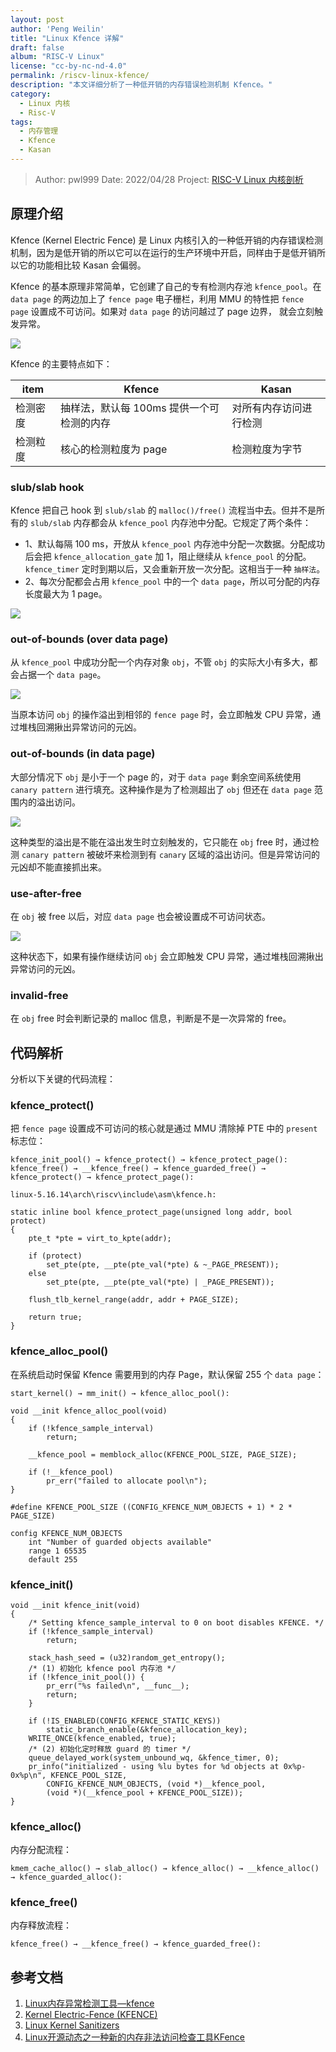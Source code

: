 ```yaml
---
layout: post
author: 'Peng Weilin'
title: "Linux Kfence 详解"
draft: false
album: "RISC-V Linux"
license: "cc-by-nc-nd-4.0"
permalink: /riscv-linux-kfence/
description: "本文详细分析了一种低开销的内存错误检测机制 Kfence。"
category:
  - Linux 内核
  - Risc-V
tags:
  - 内存管理
  - Kfence
  - Kasan
---
```


> Author:  pwl999
> Date:    2022/04/28
> Project: [RISC-V Linux 内核剖析](https://gitee.com/tinylab/riscv-linux)

## 原理介绍

Kfence (Kernel Electric Fence) 是 Linux 内核引入的一种低开销的内存错误检测机制，因为是低开销的所以它可以在运行的生产环境中开启，同样由于是低开销所以它的功能相比较 Kasan 会偏弱。

Kfence 的基本原理非常简单，它创建了自己的专有检测内存池 `kfence_pool`。在 `data page` 的两边加上了 `fence page` 电子栅栏，利用 MMU 的特性把 `fence page` 设置成不可访问。如果对 `data page` 的访问越过了 page 边界， 就会立刻触发异常。

![](/wp-content/uploads/2022/03/riscv-linux/images/kfence/kfence_pool.png)

Kfence 的主要特点如下：

| item     | Kfence                                    | Kasan                  |
| -------- | ----------------------------------------- | ---------------------- |
| 检测密度 | 抽样法，默认每 100ms 提供一个可检测的内存 | 对所有内存访问进行检测 |
| 检测粒度 | 核心的检测粒度为 page                     | 检测粒度为字节         |

### slub/slab hook

Kfence 把自己 hook 到 `slub/slab` 的 `malloc()/free()` 流程当中去。但并不是所有的 `slub/slab` 内存都会从 `kfence_pool` 内存池中分配。它规定了两个条件：

- 1、默认每隔 100 ms，开放从 `kfence_pool` 内存池中分配一次数据。分配成功后会把 `kfence_allocation_gate` 加 1，阻止继续从 `kfence_pool` 的分配。`kfence_timer` 定时到期以后，又会重新开放一次分配。这相当于一种 `抽样法`。
- 2、每次分配都会占用 `kfence_pool` 中的一个 `data page`，所以可分配的内存长度最大为 1 page。

![](/wp-content/uploads/2022/03/riscv-linux/images/kfence/kfence_slub_hook.png)

### out-of-bounds (over data page)

从 `kfence_pool` 中成功分配一个内存对象 `obj`，不管 `obj` 的实际大小有多大，都会占据一个 `data page`。

![](/wp-content/uploads/2022/03/riscv-linux/images/kfence/kfence_outbound_fence.png)

当原本访问 `obj` 的操作溢出到相邻的 `fence page` 时，会立即触发 CPU 异常，通过堆栈回溯揪出异常访问的元凶。

### out-of-bounds (in data page)

大部分情况下 `obj` 是小于一个 page 的，对于 `data page` 剩余空间系统使用 `canary pattern` 进行填充。这种操作是为了检测超出了 `obj` 但还在 `data page` 范围内的溢出访问。

![](/wp-content/uploads/2022/03/riscv-linux/images/kfence/kfence_outbound_canary.png)

这种类型的溢出是不能在溢出发生时立刻触发的，它只能在 `obj` free 时，通过检测 `canary pattern` 被破坏来检测到有 `canary` 区域的溢出访问。但是异常访问的元凶却不能直接抓出来。

### use-after-free

在 `obj` 被 free 以后，对应 `data page` 也会被设置成不可访问状态。

![](/wp-content/uploads/2022/03/riscv-linux/images/kfence/kfence_use_afterfree.png)

这种状态下，如果有操作继续访问 `obj` 会立即触发 CPU 异常，通过堆栈回溯揪出异常访问的元凶。

### invalid-free

在 `obj` free 时会判断记录的 malloc 信息，判断是不是一次异常的 free。

## 代码解析

分析以下关键的代码流程：

### kfence_protect()

把 `fence page` 设置成不可访问的核心就是通过 MMU 清除掉 PTE 中的 `present` 标志位：

```
kfence_init_pool() → kfence_protect() → kfence_protect_page():
kfence_free() → __kfence_free() → kfence_guarded_free() → kfence_protect() → kfence_protect_page():

linux-5.16.14\arch\riscv\include\asm\kfence.h:

static inline bool kfence_protect_page(unsigned long addr, bool protect)
{
	pte_t *pte = virt_to_kpte(addr);

	if (protect)
		set_pte(pte, __pte(pte_val(*pte) & ~_PAGE_PRESENT));
	else
		set_pte(pte, __pte(pte_val(*pte) | _PAGE_PRESENT));

	flush_tlb_kernel_range(addr, addr + PAGE_SIZE);

	return true;
}
```

### kfence_alloc_pool()

在系统启动时保留 Kfence 需要用到的内存 Page，默认保留 255 个 `data page`：

```
start_kernel() → mm_init() → kfence_alloc_pool():

void __init kfence_alloc_pool(void)
{
	if (!kfence_sample_interval)
		return;

	__kfence_pool = memblock_alloc(KFENCE_POOL_SIZE, PAGE_SIZE);

	if (!__kfence_pool)
		pr_err("failed to allocate pool\n");
}

#define KFENCE_POOL_SIZE ((CONFIG_KFENCE_NUM_OBJECTS + 1) * 2 * PAGE_SIZE)

config KFENCE_NUM_OBJECTS
	int "Number of guarded objects available"
	range 1 65535
	default 255
```

### kfence_init()

```
void __init kfence_init(void)
{
	/* Setting kfence_sample_interval to 0 on boot disables KFENCE. */
	if (!kfence_sample_interval)
		return;

	stack_hash_seed = (u32)random_get_entropy();
    /* (1) 初始化 kfence pool 内存池 */
	if (!kfence_init_pool()) {
		pr_err("%s failed\n", __func__);
		return;
	}

	if (!IS_ENABLED(CONFIG_KFENCE_STATIC_KEYS))
		static_branch_enable(&kfence_allocation_key);
	WRITE_ONCE(kfence_enabled, true);
    /* (2) 初始化定时释放 guard 的 timer */
	queue_delayed_work(system_unbound_wq, &kfence_timer, 0);
	pr_info("initialized - using %lu bytes for %d objects at 0x%p-0x%p\n", KFENCE_POOL_SIZE,
		CONFIG_KFENCE_NUM_OBJECTS, (void *)__kfence_pool,
		(void *)(__kfence_pool + KFENCE_POOL_SIZE));
}
```

### kfence_alloc()

内存分配流程：

```
kmem_cache_alloc() → slab_alloc() → kfence_alloc() → __kfence_alloc() → kfence_guarded_alloc():
```

### kfence_free()

内存释放流程：

```
kfence_free() → __kfence_free() → kfence_guarded_free():
```

## 参考文档

1. [Linux内存异常检测工具—kfence](https://www.jianshu.com/p/f967086f9129)
2. [Kernel Electric-Fence (KFENCE)](https://www.kernel.org/doc/html/latest/dev-tools/kfence.html)
3. [Linux Kernel Sanitizers](https://gitee.com/mirrors/KASAN)
4. [Linux开源动态之一种新的内存非法访问检查工具KFence](https://www.cnblogs.com/liuhailong0112/p/14683431.html)
